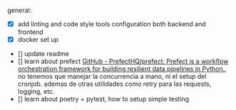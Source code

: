 
general:
- [x] add linting and code style tools configuration both backend and frontend
- [x] docker set up
- [] update readme
- [] learn about prefect [GitHub - PrefectHQ/prefect: Prefect is a workflow orchestration framework for building resilient data pipelines in Python.](https://github.com/PrefectHQ/prefect), no tenemos que manejar la concurrencia a mano, ni el setup del cronjob. ademas de otras utilidades como retry para las requests, logging, etc.
- [] learn about poetry + pytest, how to setup simple testing